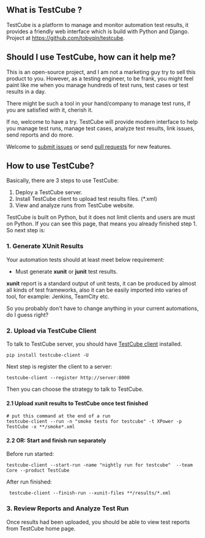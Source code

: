 ## What is TestCube ?

TestCube is a platform to manage and monitor automation test results, it provides a friendly web interface which is build with Python and Django. Project at https://github.com/tobyqin/testcube.

## Should I use TestCube, how can it help me?

This is an open-source project, and I am not a marketing guy try to sell this product to you. However, as a testing engineer, to be frank, you might feel paint like me when you manage hundreds of test runs, test cases or test results in a day.

There might be such a tool in your hand/company to manage test runs, if you are satisfied with it, cherish it.

If no, welcome to have a try. TestCube will provide modern interface to help you manage test runs, manage test cases, analyze test results, link issues, send reports and do more. 

Welcome to [submit issues](https://github.com/tobyqin/testcube/issues) or send [pull requests](https://github.com/tobyqin/testcube/pulls) for new features.

## How to use TestCube?

Basically, there are 3 steps to use TestCube:

1. Deploy a TestCube server.
2. Install TestCube client to upload test results files. (*.xml)
3. View and analyze runs from TestCube website.

TestCube is built on Python, but it does not limit clients and users are must on Python. If you can see this page, that means you already finished step 1. So next step is:

### 1. Generate XUnit Results

Your automation tests should at least meet below requirement:

- Must generate **xunit**  or **junit** test results.

**xunit** report is a standard output of unit tests, it can be produced by almost all kinds of test frameworks, also it can be easily imported into varies of tool, for example: Jenkins, TeamCity etc.

So you probably don't have to change anything in your current automations, do I guess right? 

### 2. Upload via TestCube Client

To talk to TestCube server, you should have [TestCube client](https://github.com/tobyqin/testcube-client) installed.

```
pip install testcube-client -U
```

Next step is register the client to a server:

```
testcube-client --register http://server:8000
```

Then you can choose the strategy to talk to TestCube.

#### 2.1 Upload xunit results to TestCube once test finished

```
# put this command at the end of a run
testcube-client --run -n "smoke tests for testcube" -t XPower -p TestCube -x **/smoke*.xml
```

#### 2.2 OR: Start and finish run separately

Before run started:

```
testcube-client --start-run -name "nightly run for testcube"  --team Core --product TestCube
```

After run finished:

```
 testcube-client --finish-run --xunit-files **/results/*.xml
```

### 3. Review Reports and Analyze Test Run

Once results had been uploaded, you should be able to view test reports from TestCube home page.
